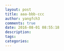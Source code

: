```yaml
---
layout: post
title: aaa-bbb-ccc
author: yangfch3
comments: true
date: 2016-08-01 08:55:18
description:
tags:
categories:
---
```

